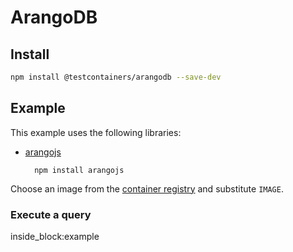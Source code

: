 # ArangoDB

## Install

```bash
npm install @testcontainers/arangodb --save-dev
```

## Example

This example uses the following libraries:

- [arangojs](https://www.npmjs.com/package/arangojs/v/6.0.0-alpha.0)

        npm install arangojs

Choose an image from the [container registry](https://hub.docker.com/_/arangodb) and substitute `IMAGE`.

### Execute a query

<!--codeinclude-->
[](../../packages/modules/arangodb/src/arangodb-container.test.ts) inside_block:example
<!--/codeinclude-->
